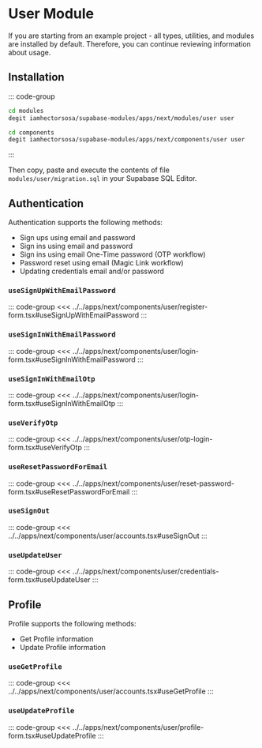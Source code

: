 # User Module

If you are starting from an example project - all types, utilities, and modules are installed by default. Therefore, you can continue reviewing information about usage.

## Installation

::: code-group

```bash [Install module]
cd modules
degit iamhectorsosa/supabase-modules/apps/next/modules/user user
```

```bash [Install components]
cd components
degit iamhectorsosa/supabase-modules/apps/next/components/user user
```

:::

Then copy, paste and execute the contents of file `modules/user/migration.sql` in your Supabase SQL Editor.

## Authentication

Authentication supports the following methods:
* Sign ups using email and password
* Sign ins using email and password
* Sign ins using email One-Time password (OTP workflow)
* Password reset using email (Magic Link workflow)
* Updating credentials email and/or password

### `useSignUpWithEmailPassword`

::: code-group
<<< ../../apps/next/components/user/register-form.tsx#useSignUpWithEmailPassword
:::

### `useSignInWithEmailPassword`

::: code-group
<<< ../../apps/next/components/user/login-form.tsx#useSignInWithEmailPassword
:::

### `useSignInWithEmailOtp`

::: code-group
<<< ../../apps/next/components/user/login-form.tsx#useSignInWithEmailOtp
:::

### `useVerifyOtp`

::: code-group
<<< ../../apps/next/components/user/otp-login-form.tsx#useVerifyOtp
:::


### `useResetPasswordForEmail`

::: code-group
<<< ../../apps/next/components/user/reset-password-form.tsx#useResetPasswordForEmail
:::

### `useSignOut`

::: code-group
<<< ../../apps/next/components/user/accounts.tsx#useSignOut
:::

### `useUpdateUser`

::: code-group
<<< ../../apps/next/components/user/credentials-form.tsx#useUpdateUser
:::

## Profile

Profile supports the following methods:
* Get Profile information
* Update Profile information

### `useGetProfile`

::: code-group
<<< ../../apps/next/components/user/accounts.tsx#useGetProfile
:::

### `useUpdateProfile`

::: code-group
<<< ../../apps/next/components/user/profile-form.tsx#useUpdateProfile
:::
